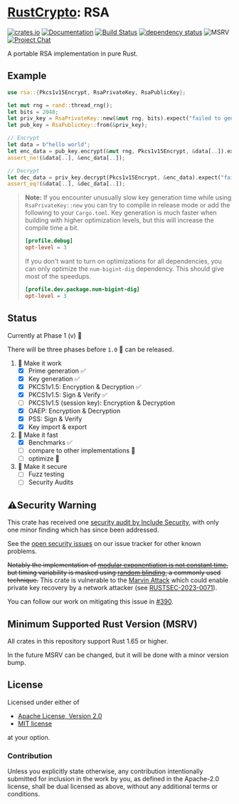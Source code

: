# [RustCrypto]: RSA

[![crates.io][crate-image]][crate-link]
[![Documentation][doc-image]][doc-link]
[![Build Status][build-image]][build-link]
[![dependency status][deps-image]][deps-link]
![MSRV][msrv-image]
[![Project Chat][chat-image]][chat-link]

A portable RSA implementation in pure Rust.

## Example

```rust
use rsa::{Pkcs1v15Encrypt, RsaPrivateKey, RsaPublicKey};

let mut rng = rand::thread_rng();
let bits = 2048;
let priv_key = RsaPrivateKey::new(&mut rng, bits).expect("failed to generate a key");
let pub_key = RsaPublicKey::from(&priv_key);

// Encrypt
let data = b"hello world";
let enc_data = pub_key.encrypt(&mut rng, Pkcs1v15Encrypt, &data[..]).expect("failed to encrypt");
assert_ne!(&data[..], &enc_data[..]);

// Decrypt
let dec_data = priv_key.decrypt(Pkcs1v15Encrypt, &enc_data).expect("failed to decrypt");
assert_eq!(&data[..], &dec_data[..]);
```

> **Note:** If you encounter unusually slow key generation time while using `RsaPrivateKey::new` you can try to compile in release mode or add the following to your `Cargo.toml`. Key generation is much faster when building with higher optimization levels, but this will increase the compile time a bit.
> ```toml
> [profile.debug]
> opt-level = 3
> ```
> If you don't want to turn on optimizations for all dependencies,
> you can only optimize the `num-bigint-dig` dependency. This should
> give most of the speedups.
> ```toml
> [profile.dev.package.num-bigint-dig]
> opt-level = 3
> ```

## Status

Currently at Phase 1 (v) 🚧

There will be three phases before `1.0` 🚢 can be released.

1. 🚧  Make it work
    - [x] Prime generation ✅
    - [x] Key generation ✅
    - [x] PKCS1v1.5: Encryption & Decryption ✅
    - [x] PKCS1v1.5: Sign & Verify ✅
    - [ ] PKCS1v1.5 (session key): Encryption & Decryption
    - [x] OAEP: Encryption & Decryption
    - [x] PSS: Sign & Verify
    - [x] Key import & export
2. 🚀 Make it fast
    - [x] Benchmarks ✅
    - [ ] compare to other implementations 🚧
    - [ ] optimize 🚧
3. 🔐 Make it secure
    - [ ] Fuzz testing
    - [ ] Security Audits

## ⚠️Security Warning

This crate has received one [security audit by Include Security][audit], with
only one minor finding which has since been addressed.

See the [open security issues] on our issue tracker for other known problems.

~~Notably the implementation of [modular exponentiation is not constant time],
but timing variability is masked using [random blinding], a commonly used
technique.~~ This crate is vulnerable to the [Marvin Attack] which could enable
private key recovery by a network attacker (see [RUSTSEC-2023-0071]).

You can follow our work on mitigating this issue in [#390].

## Minimum Supported Rust Version (MSRV)

All crates in this repository support Rust 1.65 or higher.

In the future MSRV can be changed, but it will be done with a minor version bump.

## License

Licensed under either of

 * [Apache License, Version 2.0](http://www.apache.org/licenses/LICENSE-2.0)
 * [MIT license](http://opensource.org/licenses/MIT)

at your option.

### Contribution

Unless you explicitly state otherwise, any contribution intentionally submitted
for inclusion in the work by you, as defined in the Apache-2.0 license, shall be
dual licensed as above, without any additional terms or conditions.

[//]: # (badges)

[crate-image]: https://buildstats.info/crate/rsa
[crate-link]: https://crates.io/crates/rsa
[doc-image]: https://docs.rs/rsa/badge.svg
[doc-link]: https://docs.rs/rsa
[build-image]: https://github.com/rustcrypto/RSA/workflows/CI/badge.svg
[build-link]: https://github.com/RustCrypto/RSA/actions?query=workflow%3ACI+branch%3Amaster
[msrv-image]: https://img.shields.io/badge/rustc-1.65+-blue.svg
[chat-image]: https://img.shields.io/badge/zulip-join_chat-blue.svg
[chat-link]: https://rustcrypto.zulipchat.com/#narrow/stream/260047-RSA
[deps-image]: https://deps.rs/repo/github/RustCrypto/RSA/status.svg
[deps-link]: https://deps.rs/repo/github/RustCrypto/RSA

[//]: # (links)

[RustCrypto]: https://github.com/RustCrypto/
[audit]: https://public.opentech.fund/documents/1907_OTF_DeltaChat_RPGP_RustRSA_GB_Report_v1.pdf
[open security issues]: https://github.com/RustCrypto/RSA/issues?q=is%3Aissue+is%3Aopen+label%3Asecurity
[modular exponentiation is not constant time]: https://github.com/RustCrypto/RSA/issues/19
[random blinding]: https://en.wikipedia.org/wiki/Blinding_(cryptography)
[Marvin Attack]: https://people.redhat.com/~hkario/marvin/
[RUSTSEC-2023-0071]: https://rustsec.org/advisories/RUSTSEC-2023-0071.html
[#390]: https://github.com/RustCrypto/RSA/issues/390
